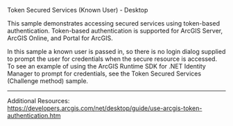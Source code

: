 Token Secured Services (Known User) - Desktop

This sample demonstrates accessing secured services using token-based authentication. Token-based authentication is supported for ArcGIS Server, ArcGIS Online, and Portal for ArcGIS. 

In this sample a known user is passed in, so there is no login dialog supplied to prompt the user for credentials when the secure resource is accessed. To see an example of using the ArcGIS Runtime SDK for .NET Identity Manager to prompt for credentials, see the Token Secured Services (Challenge method) sample. 

--------------------

Additional Resources:
https://developers.arcgis.com/net/desktop/guide/use-arcgis-token-authentication.htm